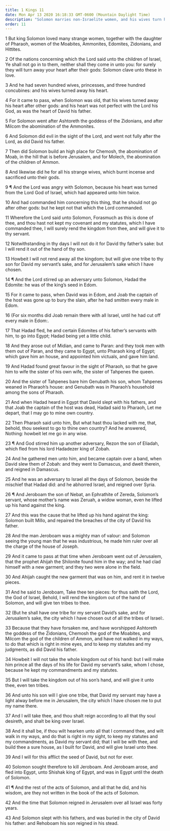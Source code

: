 ```yaml
---
title: 1 Kings 11
date: Mon Apr 13 2020 16:18:33 GMT-0600 (Mountain Daylight Time)
description: "Solomon marries non-Israelite women, and his wives turn his heart to the worship of false gods—The Lord stirs up adversaries against him, including Jeroboam, the son of Nebat—Ahijah promises Jeroboam that he will be the king of the ten tribes—Solomon dies and Rehoboam reigns in his stead."
order: 11
---
```


1 But king Solomon loved many strange women, together with the daughter of Pharaoh, women of the Moabites, Ammonites, Edomites, Zidonians, and Hittites.

2 Of the nations concerning which the Lord said unto the children of Israel, Ye shall not go in to them, neither shall they come in unto you: for surely they will turn away your heart after their gods: Solomon clave unto these in love.

3 And he had seven hundred wives, princesses, and three hundred concubines: and his wives turned away his heart.

4 For it came to pass, when Solomon was old, that his wives turned away his heart after other gods: and his heart was not perfect with the Lord his God, as was the heart of David his father.

5 For Solomon went after Ashtoreth the goddess of the Zidonians, and after Milcom the abomination of the Ammonites.

6 And Solomon did evil in the sight of the Lord, and went not fully after the Lord, as did David his father.

7 Then did Solomon build an high place for Chemosh, the abomination of Moab, in the hill that is before Jerusalem, and for Molech, the abomination of the children of Ammon.

8 And likewise did he for all his strange wives, which burnt incense and sacrificed unto their gods.

9 ¶ And the Lord was angry with Solomon, because his heart was turned from the Lord God of Israel, which had appeared unto him twice.

10 And had commanded him concerning this thing, that he should not go after other gods: but he kept not that which the Lord commanded.

11 Wherefore the Lord said unto Solomon, Forasmuch as this is done of thee, and thou hast not kept my covenant and my statutes, which I have commanded thee, I will surely rend the kingdom from thee, and will give it to thy servant.

12 Notwithstanding in thy days I will not do it for David thy father’s sake: but I will rend it out of the hand of thy son.

13 Howbeit I will not rend away all the kingdom; but will give one tribe to thy son for David my servant’s sake, and for Jerusalem’s sake which I have chosen.

14 ¶ And the Lord stirred up an adversary unto Solomon, Hadad the Edomite: he was of the king’s seed in Edom.

15 For it came to pass, when David was in Edom, and Joab the captain of the host was gone up to bury the slain, after he had smitten every male in Edom.

16 (For six months did Joab remain there with all Israel, until he had cut off every male in Edom:.

17 That Hadad fled, he and certain Edomites of his father’s servants with him, to go into Egypt; Hadad being yet a little child.

18 And they arose out of Midian, and came to Paran: and they took men with them out of Paran, and they came to Egypt, unto Pharaoh king of Egypt; which gave him an house, and appointed him victuals, and gave him land.

19 And Hadad found great favour in the sight of Pharaoh, so that he gave him to wife the sister of his own wife, the sister of Tahpenes the queen.

20 And the sister of Tahpenes bare him Genubath his son, whom Tahpenes weaned in Pharaoh’s house: and Genubath was in Pharaoh’s household among the sons of Pharaoh.

21 And when Hadad heard in Egypt that David slept with his fathers, and that Joab the captain of the host was dead, Hadad said to Pharaoh, Let me depart, that I may go to mine own country.

22 Then Pharaoh said unto him, But what hast thou lacked with me, that, behold, thou seekest to go to thine own country? And he answered, Nothing: howbeit let me go in any wise.

23 ¶ And God stirred him up another adversary, Rezon the son of Eliadah, which fled from his lord Hadadezer king of Zobah.

24 And he gathered men unto him, and became captain over a band, when David slew them of Zobah: and they went to Damascus, and dwelt therein, and reigned in Damascus.

25 And he was an adversary to Israel all the days of Solomon, beside the mischief that Hadad did: and he abhorred Israel, and reigned over Syria.

26 ¶ And Jeroboam the son of Nebat, an Ephrathite of Zereda, Solomon’s servant, whose mother’s name was Zeruah, a widow woman, even he lifted up his hand against the king.

27 And this was the cause that he lifted up his hand against the king: Solomon built Millo, and repaired the breaches of the city of David his father.

28 And the man Jeroboam was a mighty man of valour: and Solomon seeing the young man that he was industrious, he made him ruler over all the charge of the house of Joseph.

29 And it came to pass at that time when Jeroboam went out of Jerusalem, that the prophet Ahijah the Shilonite found him in the way; and he had clad himself with a new garment; and they two were alone in the field.

30 And Ahijah caught the new garment that was on him, and rent it in twelve pieces.

31 And he said to Jeroboam, Take thee ten pieces: for thus saith the Lord, the God of Israel, Behold, I will rend the kingdom out of the hand of Solomon, and will give ten tribes to thee.

32 (But he shall have one tribe for my servant David’s sake, and for Jerusalem’s sake, the city which I have chosen out of all the tribes of Israel:.

33 Because that they have forsaken me, and have worshipped Ashtoreth the goddess of the Zidonians, Chemosh the god of the Moabites, and Milcom the god of the children of Ammon, and have not walked in my ways, to do that which is right in mine eyes, and to keep my statutes and my judgments, as did David his father.

34 Howbeit I will not take the whole kingdom out of his hand: but I will make him prince all the days of his life for David my servant’s sake, whom I chose, because he kept my commandments and my statutes.

35 But I will take the kingdom out of his son’s hand, and will give it unto thee, even ten tribes.

36 And unto his son will I give one tribe, that David my servant may have a light alway before me in Jerusalem, the city which I have chosen me to put my name there.

37 And I will take thee, and thou shalt reign according to all that thy soul desireth, and shalt be king over Israel.

38 And it shall be, if thou wilt hearken unto all that I command thee, and wilt walk in my ways, and do that is right in my sight, to keep my statutes and my commandments, as David my servant did; that I will be with thee, and build thee a sure house, as I built for David, and will give Israel unto thee.

39 And I will for this afflict the seed of David, but not for ever.

40 Solomon sought therefore to kill Jeroboam. And Jeroboam arose, and fled into Egypt, unto Shishak king of Egypt, and was in Egypt until the death of Solomon.

41 ¶ And the rest of the acts of Solomon, and all that he did, and his wisdom, are they not written in the book of the acts of Solomon.

42 And the time that Solomon reigned in Jerusalem over all Israel was forty years.

43 And Solomon slept with his fathers, and was buried in the city of David his father: and Rehoboam his son reigned in his stead.
